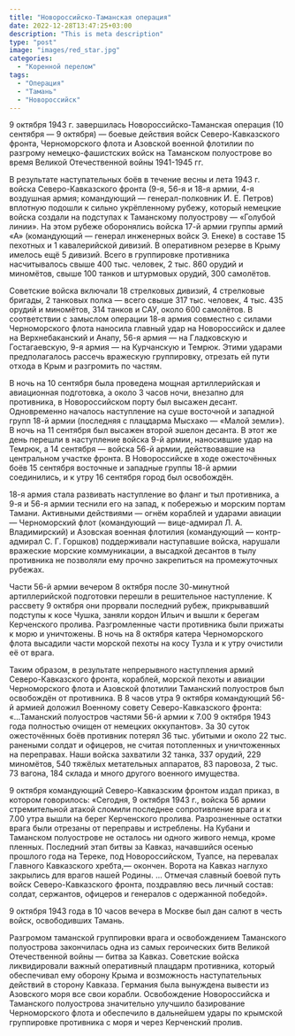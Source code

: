 ```yaml
---
title: "Новороссийско-Таманская операция"
date: 2022-12-28T13:47:25+03:00
description: "This is meta description"
type: "post"
image: "images/red_star.jpg"
categories:
  - "Коренной перелом"
tags:
  - "Операция"
  - "Тамань"
  - "Новороссийск"
---
```


9 октября 1943 г. завершилась Новороссийско-Таманская операция (10 сентября — 9 октября) — боевые действия войск Северо-Кавказского фронта, Черноморского флота и Азовской военной флотилии по разгрому немецко-фашистских войск на Таманском полуострове во время Великой Отечественной войны 1941-1945 гг.

В результате наступательных боёв в течение весны и лета 1943 г. войска Северо-Кавказского фронта (9-я, 56-я и 18-я армии, 4-я воздушная армия; командующий — генерал-полковник И. Е. Петров) вплотную подошли к сильно укрёпленному рубежу, который немецкие войска создали на подступах к Таманскому полуострову — «Голубой линии». На этом рубеже оборонялись войска 17-й армии группы армий «А» (командующий — генерал инженерных войск Э. Енеке) в составе 15 пехотных и 1 кавалерийской дивизий. В оперативном резерве в Крыму имелось ещё 5 дивизий. Всего в группировке противника насчитывалось свыше 400 тыс. человек, 2 тыс. 860 орудий и миномётов, свыше 100 танков и штурмовых орудий, 300 самолётов.

Советские войска включали 18 стрелковых дивизий, 4 стрелковые бригады, 2 танковых полка — всего свыше 317 тыс. человек, 4 тыс. 435 орудий и миномётов, 314 танков и САУ, около 600 самолётов. В соответствии с замыслом операции 18-я армия совместно с силами Черноморского флота наносила главный удар на Новороссийск и далее на Верхнебаканский и Анапу, 56-я армия — на Гладковскую и Гостагаевскую, 9-я армия — на Курчанскую и Темрюк. Этими ударами предполагалось рассечь вражескую группировку, отрезать ей пути отхода в Крым и разгромить по частям.

В ночь на 10 сентября была проведена мощная артиллерийская и авиационная подготовка, а около 3 часов ночи, внезапно для противника, в Новороссийском порту был высажен десант. Одновременно началось наступление на суше восточной и западной групп 18-й армии (последняя с плацдарма Мысхако — «Малой земли»). В ночь на 11 сентября был высажен второй эшелон десанта. В этот же день перешли в наступление войска 9-й армии, наносившие удар на Темрюк, а 14 сентября — войска 56-й армии, действовавшие на центральном участке фронта. В Новороссийске в ходе ожесточённых боёв 15 сентября восточные и западные группы 18-й армии соединились, и к утру 16 сентября город был освобождён.

18-я армия стала развивать наступление во фланг и тыл противника, а 9-я и 56-я армии теснили его на запад, к побережью и морским портам Тамани. Активными действиями — огнём кораблей и ударами авиации — Черноморский флот (командующий — вице-адмирал Л. А. Владимирский) и Азовская военная флотилия (командующий — контр-адмирал С. Г. Горшков) поддерживали наступавшие войска, нарушали вражеские морские коммуникации, а высадкой десантов в тылу противника не позволяли ему прочно закрепиться на промежуточных рубежах.

Части 56-й армии вечером 8 октября после 30-минутной артиллерийской подготовки перешли в решительное наступление. К рассвету 9 октября они прорвали последний рубеж, прикрывавший подступы к косе Чушка, заняли кордон Ильич и вышли к берегам Керченского пролива. Разгромленные части противника были прижаты к морю и уничтожены. В ночь на 8 октября катера Черноморского флота высадили части морской пехоты на косу Тузла и к утру очистили её от врага.

Таким образом, в результате непрерывного наступления армий Северо-Кавказского фронта, кораблей, морской пехоты и авиации Черноморского флота и Азовской флотилии Таманский полуостров был освобождён от противника. В 8 часов утра 9 октября командующий 56-й армией доложил Военному совету Северо-Кавказского фронта: «...Таманский полуостров частями 56-й армии к 7.00 9 октября 1943 года полностью очищен от немецких оккупантов». За 30 суток ожесточённых боёв противник потерял 36 тыс. убитыми и около 22 тыс. ранеными солдат и офицеров, не считая потопленных и уничтоженных на переправах. Наши войска захватили 32 танка, 337 орудий, 229 миномётов, 540 тяжёлых метательных аппаратов, 83 паровоза, 2 тыс. 73 вагона, 184 склада и много другого военного имущества.

9 октября командующий Северо-Кавказским фронтом издал приказ, в котором говорилось: «Сегодня, 9 октября 1943 г., войска 56 армии стремительной атакой сломили последнее сопротивление врага и к 7.00 утра вышли на берег Керченского пролива. Разрозненные остатки врага были отрезаны от переправы и истреблены. На Кубани и Таманском полуострове не осталось ни одного живого немца, кроме пленных. Последний этап битвы за Кавказ, начавшийся осенью прошлого года на Тереке, под Новороссийском, Туапсе, на перевалах Главного Кавказского хребта,— окончен. Ворота на Кавказ наглухо закрылись для врагов нашей Родины. … Отмечая славный боевой путь войск Северо-Кавказского фронта, поздравляю весь личный состав: солдат, сержантов, офицеров и генералов с одержанной победой».

9 октября 1943 года в 10 часов вечера в Москве был дан салют в честь войск, освободивших Тамань.

Разгромом таманской группировки врага и освобождением Таманского полуострова закончилась одна из самых героических битв Великой Отечественной войны — битва за Кавказ. Советские войска ликвидировали важный оперативный плацдарм противника, который обеспечивал ему оборону Крыма и возможность наступательных действий в сторону Кавказа. Германия была вынуждена вывести из Азовского моря все свои корабли. Освобождение Новороссийска и Таманского полуострова значительно улучшило базирование Черноморского флота и обеспечило в дальнейшем удары по крымской группировке противника с моря и через Керченский пролив.
